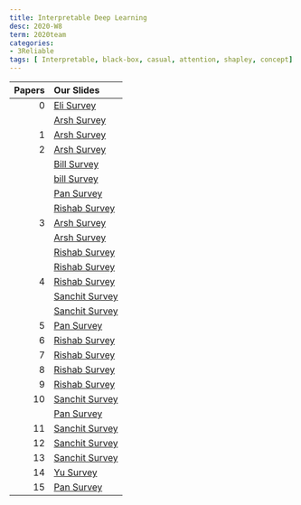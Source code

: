 ```yaml
---
title: Interpretable Deep Learning   
desc: 2020-W8
term: 2020team
categories:
- 3Reliable
tags: [ Interpretable, black-box, casual, attention, shapley, concept]  
---
```




| Papers |  Our Slides |
| -------------------------------------: | :------------------------------------- |
|0 | [Eli Survey]({{site.baseurl}}/deep2reproduce/2020trust/Eli-Interpreting_DL_Models.pdf)
| | [Arsh Survey]({{site.baseurl}}/talkArsh-A19/20190903-BinYuInterpretableReview.pdf) |
| 1| [Arsh Survey]({{site.baseurl}}/talkArsh-A19/03132020-IntegratedHessians.pdf) | 
| 2| [Arsh Survey]({{site.baseurl}}/talkArsh-A19/20190614-ShapleyReview.pdf) | 
| | [Bill Survey]({{site.baseurl}}/talks-mb2019/Bill19.10.11_LC_Shapley.pdf) |
| | [bill Survey]({{site.baseurl}}/talks-mb2019/Bill19.10.19_TreeShapley.pdf) | 
| | [Pan Survey]({{site.baseurl}}/deep2reproduce/2020trust/Pan-Shapley.pdf) |
| | [Rishab Survey]({{site.baseurl}}/deep2reproduce/2020trust/Rishab-L-Shapley_and_C-Shapley_presentation.pdf) |
| 3| [Arsh Survey]({{site.baseurl}}/talkArsh-A19/20190903-BinYuACD.pdf) |
| | [Arsh Survey]({{site.baseurl}}/talkArsh-A19/20190903-BinYuCD.pdf) |
| | [Rishab Survey]({{site.baseurl}}/deep2reproduce/2020trust/Rishab-ACD.pdf) |
| | [Rishab Survey]({{site.baseurl}}/deep2reproduce/2020trust/Rishab-CD_presentation.pdf) |
| 4 | [Rishab Survey]({{site.baseurl}}/deep2reproduce/2020trust/Rishab-Towards_Hierarchical_Importance_Attribution.pdf) |
| | [Sanchit Survey]({{site.baseurl}}/deep2reproduce/2020trust/Sanchit-Generating_Hierarchical_Explanations_on_Text_Classification_via_Feature_Interaction_Detection.pdf) |
| | [Sanchit Survey]({{site.baseurl}}/deep2reproduce/2020trust/Sanchit-Hierarchical_interpretations_for_neural_network_predictions.pdf) |
| 5| [Pan Survey]({{site.baseurl}}/deep2reproduce/2020trust/Pan-This_Looks_Like_That_Deep_Learning_for_Interpretable_Image_Recognition.pdf) |
| 6| [Rishab Survey]({{site.baseurl}}/deep2reproduce/2020trust/Rishab-AllenNLP_presentation.pdf) |
|7 | [Rishab Survey]({{site.baseurl}}/deep2reproduce/2020trust/Rishab-BERT_presentation.pdf) |
|8 | [Rishab Survey]({{site.baseurl}}/deep2reproduce/2020trust/Rishab-Concept_Alignment_presentation.pdf) |
|9 | [Rishab Survey]({{site.baseurl}}/deep2reproduce/2020trust/Rishab-How_does_BERT_Answer_Questions_presentation.pdf) |
|10 | [Sanchit Survey]({{site.baseurl}}/deep2reproduce/2020trust/Sanchit-Attention_is_not_Explanation.pdf) |
| | [Pan Survey]({{site.baseurl}}/deep2reproduce/2020trust/pan-Attention_is_not_not_Explanation_.pdf) |
| 11| [Sanchit Survey]({{site.baseurl}}/deep2reproduce/2020trust/Sanchit-Axiomatic_Attribution_for_Deep_Networks.pdf) |
|12 | [Sanchit Survey]({{site.baseurl}}/deep2reproduce/2020trust/Sanchit-Grad-CAM_Visual_Explanations_from_Deep_Networks_via_Gradient-based_Localization.pdf) |
|13 | [Sanchit Survey]({{site.baseurl}}/deep2reproduce/2020trust/Sanchit-Learning_Variational_Word_Masks_to_Improve_the_Interpretability_of_Neural_Text_Classifier.pdf) |
|14 | [Yu Survey]({{site.baseurl}}/deep2reproduce/2020trust/Yu-LIME.pdf) |
| 15| [Pan Survey]({{site.baseurl}}/deep2reproduce/2020trust/pan-interpretation-are-useful.pdf) |